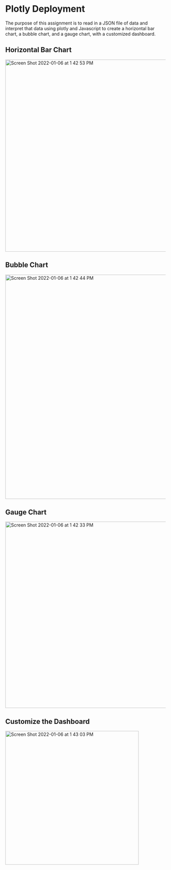 # Plotly Deployment

The purpose of this assignment is to read in a JSON file of data and interpret that data using plotly and Javascript to create a horizontal bar chart, a bubble chart, and a gauge chart, with a customized dashboard. 

## Horizontal Bar Chart
<img width="602" alt="Screen Shot 2022-01-06 at 1 42 53 PM" src="https://user-images.githubusercontent.com/85920136/148456306-e8215455-142e-4389-acb6-0d5ce1b646b9.png">



## Bubble Chart
<img width="703" alt="Screen Shot 2022-01-06 at 1 42 44 PM" src="https://user-images.githubusercontent.com/85920136/148456351-993ed7a1-eab8-478f-acec-c7342283f48e.png">



## Gauge Chart
<img width="584" alt="Screen Shot 2022-01-06 at 1 42 33 PM" src="https://user-images.githubusercontent.com/85920136/148456366-d23c727b-b6dc-45eb-b1a9-e246b5a19e73.png">



## Customize the Dashboard

<img width="419" alt="Screen Shot 2022-01-06 at 1 43 03 PM" src="https://user-images.githubusercontent.com/85920136/148456372-a41769d7-a060-4d21-96ba-2b1514d97a85.png">


